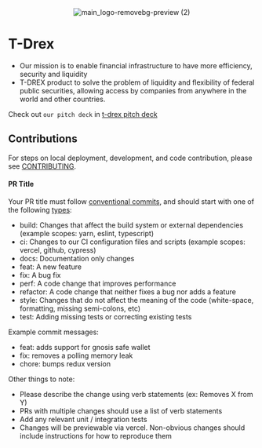 <div align="center">
<img src="https://i.im.ge/2023/11/15/A1yNoD.main-logo-removebg-preview-2.png" alt="main_logo-removebg-preview (2)" border="0">
</div>

# T-Drex
 - Our mission is to enable financial infrastructure to have more efficiency, security and liquidity <br />
 - T-DREX product to solve the problem of liquidity and flexibility of federal public securities, allowing access by companies from anywhere in the world and other countries.

Check out `our pitch deck` in [t-drex pitch deck](https://www.notion.so/Pitch-Deck-e14d7f72769c46f2a315056b1c526ceb)


## Contributions
For steps on local deployment, development, and code contribution, please see [CONTRIBUTING](./CONTRIBUTING.md).

#### PR Title
Your PR title must follow [conventional commits](https://www.conventionalcommits.org/en/v1.0.0/#summary), and should start with one of the following [types](https://github.com/angular/angular/blob/22b96b9/CONTRIBUTING.md#type):

- build: Changes that affect the build system or external dependencies (example scopes: yarn, eslint, typescript)
- ci: Changes to our CI configuration files and scripts (example scopes: vercel, github, cypress)
- docs: Documentation only changes
- feat: A new feature
- fix: A bug fix
- perf: A code change that improves performance
- refactor: A code change that neither fixes a bug nor adds a feature
- style: Changes that do not affect the meaning of the code (white-space, formatting, missing semi-colons, etc)
- test: Adding missing tests or correcting existing tests

Example commit messages:

- feat: adds support for gnosis safe wallet
- fix: removes a polling memory leak
- chore: bumps redux version

Other things to note:

- Please describe the change using verb statements (ex: Removes X from Y)
- PRs with multiple changes should use a list of verb statements
- Add any relevant unit / integration tests
- Changes will be previewable via vercel. Non-obvious changes should include instructions for how to reproduce them
  

